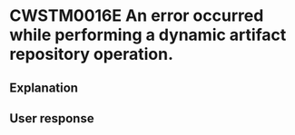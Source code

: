 # CWSTM0016E An error occurred while performing a dynamic artifact repository operation.

## Explanation

## User response